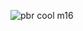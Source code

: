 ![pbr](https://cdn.discordapp.com/attachments/484785909099790346/1073981386362462301/image.png)
cool m16
